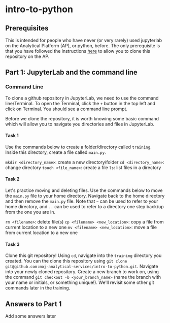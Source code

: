 # intro-to-python

## Prerequisites

This is intended for people who have never (or very rarely) used jupyterlab on the Analytical Platform (AP), or python, before. The only prerequisite is that you have followed the instructions [here](https://user-guidance.services.alpha.mojanalytics.xyz/github.html#jupyterlab) to allow you to clone this repository on the AP.

## Part 1: JupyterLab and the command line

### Command Line

To clone a github repository in JupyterLab, we need to use the command line/Terminal. To open the Terminal, click the `+` button in the top left and click on Terminal. You should see a command line prompt.

Before we clone the repository, it is worth knowing some basic command which will allow you to navigate you directories and files in JupyterLab. 

#### Task 1

Use the commands below to create a folder/directory called `training`. Inside this directory, create a file called `main.py`.

`mkdir <directory_name>`: create a new directory/folder
`cd <directory_name>`: change directory
`touch <file_name>`: create a file
`ls`: list files in a directory

#### Task 2

Let's practice moving and deleting files. Use the commands below to move the `main.py` file to your home directory. Navigate back to the home directory and then remove the `main.py` file. Note that `~` can be used to refer to your home directory, and `..` can be used to refer to a directory one step back/up from the one you are in.

`rm <filename>`: delete file(s)
`cp <filename> <new_location>`: copy a file from current location to a new one
`mv <filename> <new_location>`: move a file from current location to a new one

#### Task 3

Clone this git repository! Using `cd`, navigate into the `training` directory you created. You can the clone this repository using `git clone git@github.com:moj-analytical-services/intro-to-python.git`. Navigate into your newly cloned repository. Create a new branch to work on, using the command `git checkout -b <your_branch_name>` (name the branch with your name or initials, or something unique!). We'll revisit some other git commands later in the training.



## Answers to Part 1

Add some answers later
